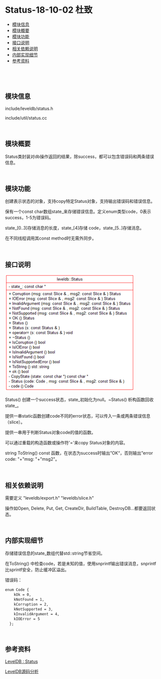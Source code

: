 # Status-18-10-02 杜致

- [模块信息](#module_info)
- [模块概要](#module_in_brief)
- [模块功能](#module_function)
- [接口说明](#interface_specification)
- [相关依赖说明](#dependency_specification)
- [内部实现细节](#inner_detail)
- [参考资料](#reference)

&nbsp;

&nbsp;  <a id="module_info"></a>

## 模块信息

include/leveldb/status.h

include/util/status.cc

&nbsp;

<a id="module_in_brief"></a>

## 模块概要

Status类封装对db操作返回的结果，除success，都可以包含错误码和两条错误信息。

&nbsp;

<a id="module_function"></a>

## 模块功能

创建表示状态的对象，支持copy特定Status对象，支持输出错误码和错误信息。



保有一个const char数组state_来存储错误信息。定义enum类型code，0表示success，1-5为错误码。

state\_[0..3]存储消息的长度，state\_[4]存储 code，state\_[5..]存储消息。

在不同线程调用其const method时无需外同步。

&nbsp; &nbsp;

<a id="interface_specification"></a>

## 接口说明
![](assets/Status_10_02.png)

Status() 创建一个success状态，state\_初始化为null。\~Status() 析构函数回收state_。

提供一串static函数创建code不同的error状态，可以传入一条或两条错误信息（slice）。

提供一串用于判断Status对象code的值的函数。

可以通过重载的构造函数或操作符'='来copy Status对象的内容。

string ToString() const 函数，在状态为success时输出”OK“，否则输出”error code: "+"msg: "+"msg2"。

&nbsp;

<a id="dependency_specification"></a>

## 相关依赖说明

需要定义 "leveldb/export.h" "leveldb/slice.h"

操作如Open, Delete, Put, Get, CreateDir, BuildTable, DestroyDB...都要返回状态。

&nbsp;

<a id="inner_detail"></a>

## 内部实现细节

存储错误信息的state_数组代替std::string节省空间。

在ToString() 中检查code，若是未知的值，使用snprintf输出错误消息，snprintf比sprintf安全，防止缓冲区溢出。

错误码：

```
enum Code {
    kOk = 0,
    kNotFound = 1,
    kCorruption = 2,
    kNotSupported = 3,
    kInvalidArgument = 4,
    kIOError = 5
  };
```

&nbsp;

<a id="inner_detail"></a>

## 参考资料

[LevelDB : Status](https://blog.csdn.net/huntinux/article/details/51725569)

[LevelDB源码分析](https://wenku.baidu.com/view/b3285278b90d6c85ec3ac687.html)
